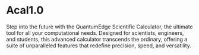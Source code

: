# Acal1.0
Step into the future with the QuantumEdge Scientific Calculator, the ultimate tool for all your computational needs. Designed for scientists, engineers, and students, this advanced calculator transcends the ordinary, offering a suite of unparalleled features that redefine precision, speed, and versatility.
